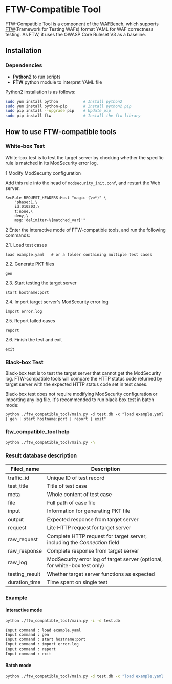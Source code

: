 # FTW-Compatible Tool

FTW-Compatible Tool is a component of the [WAFBench](../README.md), which supports [FTW](https://github.com/fastly/ftw)(Framework for Testing WAFs) format YAML for WAF correctness testing. As FTW, it uses the OWASP Core Ruleset V3 as a baseline.

## Installation

### Dependencies

* **Python2** to run scripts
* **FTW** python module to interpret YAML file

Python2 installation is as follows:

```bash
sudo yum install python           # Install python2
sudo yum install python-pip       # Install python2 pip
sudo pip install --upgrade pip    # Update pip
sudo pip install ftw              # Install the ftw library
```

## How to use FTW-compatible tools

### White-box Test

White-box test is to test the target server by checking whether 
the specific rule is matched in its ModSecurity error log.

1  Modify ModSecurity configuration

Add this rule into the head of `modsecurity_init.conf`, and  restart the Web server.

```
SecRule REQUEST_HEADERS:Host "magic-(\w*)" \
    "phase:1,\
    id:010203,\
    t:none,\
    deny,\
    msg:'delimiter-%{matched_var}'"
```

2  Enter the interactive mode of FTW-compatible tools, and run the following commands:  

2.1. Load test cases

```
load example.yaml   # or a folder containing multiple test cases
```

2.2. Generate PKT files

```
gen
```

2.3. Start testing the target server
```
start hostname:port
```

2.4. Import target server's ModSecurity error log
```
import error.log
```

2.5. Report failed cases
```
report
```
2.6. Finish the test and exit
```
exit
```

### Black-box Test

Black-box test is to test the target server that cannot get the ModSecurity log. FTW-compatible tools will compare the HTTP status code returned by target server with the expected HTTP status code set in test cases.

Black-box test does not require modifying ModSecurity configuration or importing any log file. It's recommended to run black-box test in batch mode:

```shell
python ./ftw_compatible_tool/main.py -d test.db -x "load example.yaml | gen | start hostname:port | report | exit"
```

### ftw_compatible_tool help

```bash
python ./ftw_compatible_tool/main.py -h
```

### Result database description

|Filed_name   |Description    |
|-------------|--------------|
|traffic_id| Unique ID of test record|
|test_title| Title of test case|
|meta|Whole content of test case|
|file|Full path of case file|
|input|Information for generating PKT file|
|output|Expected response from target server|
|request|Lite HTTP request for target server|
|raw_request|Complete HTTP request for target server, including the *Connection* field|
|raw_response|Complete response from target server|
|raw_log|ModSecurity error log of target server (optional, for white-box test only)|
|testing_result|Whether target server functions as expected|
|duration_time|Time spent on single test|

### Example

#### Interactive mode

```bash
python ./ftw_compatible_tool/main.py -i -d test.db

Input command : load example.yaml
Input command : gen
Input command : start hostname:port
Input command : import error.log
Input command : report
Input command : exit
```

#### Batch mode
```bash
python ./ftw_compatible_tool/main.py -d test.db -x "load example.yaml | gen | start hostname:port | report | exit"
```

